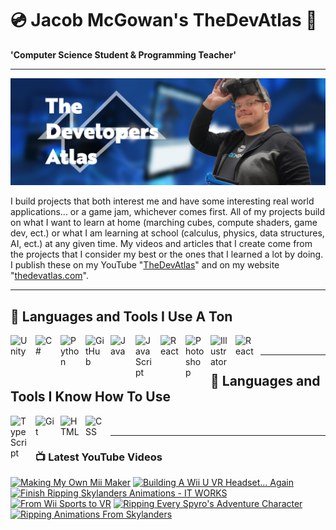 # 💿 Jacob McGowan's TheDevAtlas 💽

**'Computer Science Student & Programming Teacher'**

---

!["Banner"](/photos/banner.png)

I build projects that both interest me and have some interesting real world applications... or a game jam, whichever comes first. All of my projects build on what I want to learn at home (marching cubes, compute shaders, game dev, ect.) or what I am learning at school (calculus, physics, data structures, AI, ect.) at any given time. My videos and articles that I create come from the projects that I consider my best or the ones that I learned a lot by doing. I publish these on my YouTube "[TheDevAtlas](https://www.youtube.com/@thedevatlas)" and on my website "[thedevatlas.com](https://www.thedevatlas.com/)".

---

## 💾 Languages and Tools I Use A Ton

<img align="left" alt="Unity" width="30px" style="padding-right:10px;" src="https://cdn.jsdelivr.net/gh/devicons/devicon@latest/icons/unity/unity-original.svg" />
<img align="left" alt="C#" width="30px" style="padding-right:10px;" src="https://cdn.jsdelivr.net/gh/devicons/devicon@latest/icons/csharp/csharp-original.svg" />
<img align="left" alt="Python" width="30px" style="padding-right:10px;" src="https://cdn.jsdelivr.net/gh/devicons/devicon@latest/icons/python/python-original.svg" />
<img align="left" alt="GitHub" width="30px" style="padding-right:10px;" src="https://cdn.jsdelivr.net/gh/devicons/devicon/icons/github/github-original.svg" />
<img align="left" alt="Java" width="30px" style="padding-right:10px;" src="https://cdn.jsdelivr.net/gh/devicons/devicon/icons/java/java-original.svg"/>
<img align="left" alt="JavaScript" width="30px" style="padding-right:10px;" src="https://cdn.jsdelivr.net/gh/devicons/devicon/icons/javascript/javascript-plain.svg" />
<img align="left" alt="React" width="30px" style="padding-right:10px;" src="https://cdn.jsdelivr.net/gh/devicons/devicon/icons/react/react-original.svg" />
<img align="left" alt="Photoshop" width="30px" style="padding-right:10px;" src="https://cdn.jsdelivr.net/gh/devicons/devicon@latest/icons/photoshop/photoshop-original.svg" />
<img align="left" alt="Illustrator" width="30px" style="padding-right:10px;" src="https://cdn.jsdelivr.net/gh/devicons/devicon@latest/icons/illustrator/illustrator-plain.svg" />
<img align="left" alt="React" width="30px" style="padding-right:10px;" src="https://cdn.jsdelivr.net/gh/devicons/devicon@latest/icons/premierepro/premierepro-original.svg" />

<br />

---

## 🧠 Languages and Tools I Know How To Use

<img align="left" alt="TypeScript" width="30px" style="padding-right:10px;" src="https://cdn.jsdelivr.net/gh/devicons/devicon/icons/typescript/typescript-plain.svg" />
<img align="left" alt="Git" width="30px" style="padding-right:10px;" src="https://cdn.jsdelivr.net/gh/devicons/devicon/icons/git/git-original.svg" />
<img align="left" alt="HTML" width="30px" style="padding-right:10px;" src="https://cdn.jsdelivr.net/gh/devicons/devicon/icons/html5/html5-plain.svg" />
<img align="left" alt="CSS" width="30px" style="padding-right:10px;" src="https://cdn.jsdelivr.net/gh/devicons/devicon/icons/css3/css3-plain.svg" />

<br />

---

### 📺 Latest YouTube Videos

<!-- BEGIN YOUTUBE-CARDS -->
[![Making My Own Mii Maker](https://ytcards.demolab.com/?id=l4gQFQf9G58&title=Making+My+Own+Mii+Maker&lang=en&timestamp=1724847253&background_color=%230d1117&title_color=%23ffffff&stats_color=%23dedede&max_title_lines=1&width=250&border_radius=5 "Making My Own Mii Maker")](https://www.youtube.com/watch?v=l4gQFQf9G58)
[![Building A Wii U VR Headset... Again](https://ytcards.demolab.com/?id=a3HGMO-_UBE&title=Building+A+Wii+U+VR+Headset...+Again&lang=en&timestamp=1724774400&background_color=%230d1117&title_color=%23ffffff&stats_color=%23dedede&max_title_lines=1&width=250&border_radius=5 "Building A Wii U VR Headset... Again")](https://www.youtube.com/watch?v=a3HGMO-_UBE)
[![Finish Ripping Skylanders Animations - IT WORKS](https://ytcards.demolab.com/?id=z1RrArL5yG8&title=Finish+Ripping+Skylanders+Animations+-+IT+WORKS&lang=en&timestamp=1724768418&background_color=%230d1117&title_color=%23ffffff&stats_color=%23dedede&max_title_lines=1&width=250&border_radius=5 "Finish Ripping Skylanders Animations - IT WORKS")](https://www.youtube.com/watch?v=z1RrArL5yG8)
[![From Wii Sports to VR](https://ytcards.demolab.com/?id=IauEAWm1dBU&title=From+Wii+Sports+to+VR&lang=en&timestamp=1724688016&background_color=%230d1117&title_color=%23ffffff&stats_color=%23dedede&max_title_lines=1&width=250&border_radius=5 "From Wii Sports to VR")](https://www.youtube.com/watch?v=IauEAWm1dBU)
[![Ripping Every Spyro's Adventure Character](https://ytcards.demolab.com/?id=hwkGvjwyy80&title=Ripping+Every+Spyro%27s+Adventure+Character&lang=en&timestamp=1724655563&background_color=%230d1117&title_color=%23ffffff&stats_color=%23dedede&max_title_lines=1&width=250&border_radius=5 "Ripping Every Spyro's Adventure Character")](https://www.youtube.com/watch?v=hwkGvjwyy80)
[![Ripping Animations From Skylanders](https://ytcards.demolab.com/?id=Nl8isYc4zcc&title=Ripping+Animations+From+Skylanders&lang=en&timestamp=1724650203&background_color=%230d1117&title_color=%23ffffff&stats_color=%23dedede&max_title_lines=1&width=250&border_radius=5 "Ripping Animations From Skylanders")](https://www.youtube.com/watch?v=Nl8isYc4zcc)
<!-- END YOUTUBE-CARDS -->
#

